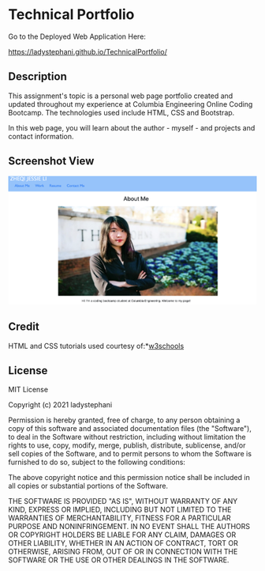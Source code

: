 # Technical Portfolio

Go to the Deployed Web Application Here:<div style="display: inline">https://ladystephani.github.io/TechnicalPortfolio/</div>

## Description
This assignment's topic is a personal web page portfolio created and updated throughout my experience at Columbia Engineering Online Coding Bootcamp. The technologies used include HTML, CSS and Bootstrap.

In this web page, you will learn about the author - myself - and projects and contact information. 

## Screenshot View
![Here's a Screenshot Overview of the Web Application](assets/images/portfolio-appearance.png)

## Credit
HTML and CSS tutorials used courtesy of:*[w3schools](https://www.w3schools.com/)

## License
MIT License

Copyright (c) 2021 ladystephani

Permission is hereby granted, free of charge, to any person obtaining a copy
of this software and associated documentation files (the "Software"), to deal
in the Software without restriction, including without limitation the rights
to use, copy, modify, merge, publish, distribute, sublicense, and/or sell
copies of the Software, and to permit persons to whom the Software is
furnished to do so, subject to the following conditions:

The above copyright notice and this permission notice shall be included in all
copies or substantial portions of the Software.

THE SOFTWARE IS PROVIDED "AS IS", WITHOUT WARRANTY OF ANY KIND, EXPRESS OR
IMPLIED, INCLUDING BUT NOT LIMITED TO THE WARRANTIES OF MERCHANTABILITY,
FITNESS FOR A PARTICULAR PURPOSE AND NONINFRINGEMENT. IN NO EVENT SHALL THE
AUTHORS OR COPYRIGHT HOLDERS BE LIABLE FOR ANY CLAIM, DAMAGES OR OTHER
LIABILITY, WHETHER IN AN ACTION OF CONTRACT, TORT OR OTHERWISE, ARISING FROM,
OUT OF OR IN CONNECTION WITH THE SOFTWARE OR THE USE OR OTHER DEALINGS IN THE
SOFTWARE.

